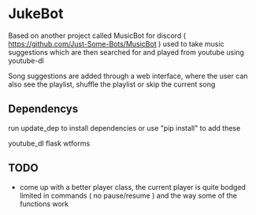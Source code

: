 # JukeBot

Based on another project called MusicBot for discord ( https://github.com/Just-Some-Bots/MusicBot )
used to take music suggestions which are then searched for and played from youtube using youtube-dl

Song suggestions are added through a web interface, where the user can also see the playlist, shuffle the 
playlist or skip the current song

## Dependencys

run update_dep to install dependencies or
use "pip install" to add these

youtube_dl
flask
wtforms

## TODO

- come up with a better player class, the current player is quite bodged limited in commands ( no pause/resume ) and 
the way some of the functions work
